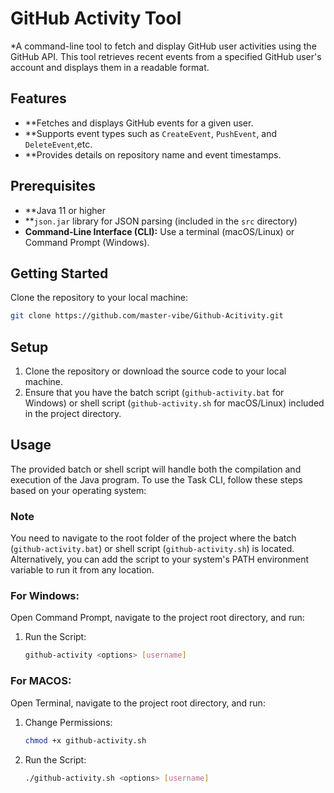 # GitHub Activity Tool

*A command-line tool to fetch and display GitHub user activities using the GitHub API. This tool retrieves recent events from a specified GitHub user's account and displays them in a readable format.

## Features

- **Fetches and displays GitHub events for a given user.
- **Supports event types such as `CreateEvent`, `PushEvent`, and `DeleteEvent`,etc.
- **Provides details on repository name and event timestamps.

## Prerequisites

- **Java 11 or higher
- **`json.jar` library for JSON parsing (included in the `src` directory)
- **Command-Line Interface (CLI):** Use a terminal (macOS/Linux) or Command Prompt (Windows).

## Getting Started

Clone the repository to your local machine:

```bash
git clone https://github.com/master-vibe/Github-Acitivity.git
```

## Setup

1. Clone the repository or download the source code to your local machine.
2. Ensure that you have the batch script (`github-activity.bat` for Windows) or shell script (`github-activity.sh` for macOS/Linux) included in the project directory.

## Usage

The provided batch or shell script will handle both the compilation and execution of the Java program. To use the Task CLI, follow these steps based on your operating system:

### Note

You need to navigate to the root folder of the project where the batch (`github-activity.bat`) or shell script (`github-activity.sh`) is located. Alternatively, you can add the script to your system's PATH environment variable to run it from any location.

### For Windows:

Open Command Prompt, navigate to the project root directory, and run:

  1. Run the Script:
      ```bash
      github-activity <options> [username]
      ```

### For MACOS:

Open Terminal, navigate to the project root directory, and run:

  1. Change Permissions:
      ```bash
      chmod +x github-activity.sh
      ```
  2. Run the Script:
      ```bash
      ./github-activity.sh <options> [username]
